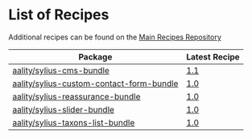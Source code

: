 # List of Recipes

Additional recipes can be found on the [Main Recipes Repository](https://github.com/symfony/recipes/blob/flex/main/RECIPES.md)

| Package | Latest Recipe |
| --- | --- |
| [aality/sylius-cms-bundle](https://packagist.org/packages/aality/sylius-cms-bundle) | [1.1](aality/sylius-cms-bundle/1.1) |
| [aality/sylius-custom-contact-form-bundle](https://packagist.org/packages/aality/sylius-custom-contact-form-bundle) | [1.0](aality/sylius-custom-contact-form-bundle/1.0) |
| [aality/sylius-reassurance-bundle](https://packagist.org/packages/aality/sylius-reassurance-bundle) | [1.0](aality/sylius-reassurance-bundle/1.0) |
| [aality/sylius-slider-bundle](https://packagist.org/packages/aality/sylius-slider-bundle) | [1.0](aality/sylius-slider-bundle/1.0) |
| [aality/sylius-taxons-list-bundle](https://packagist.org/packages/aality/sylius-taxons-list-bundle) | [1.0](aality/sylius-taxons-list-bundle/1.0) |